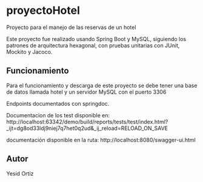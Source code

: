 # proyectoHotel
Proyecto para el manejo de las reservas de un hotel

Este proyecto fue realizado usando Spring Boot y MySQL, siguiendo los patrones de arquitectura hexagonal, con pruebas
unitarias con JUnit, Mockito y Jacoco.

## Funcionamiento
Para el funcionamiento y descarga de este proyecto se debe tener una base de datos llamada hotel y un servidor MySQL con el puerto 3306

Endpoints documentados con springdoc.

Documentacion de los test disponible en: 
http://localhost:63342/demo/build/reports/tests/test/index.html?_ijt=dg8od33ldj9niej7q7het0q2ud&_ij_reload=RELOAD_ON_SAVE

documentación disponible en la ruta: 
http://localhost:8080/swagger-ui.html

## Autor 
Yesid Ortiz
